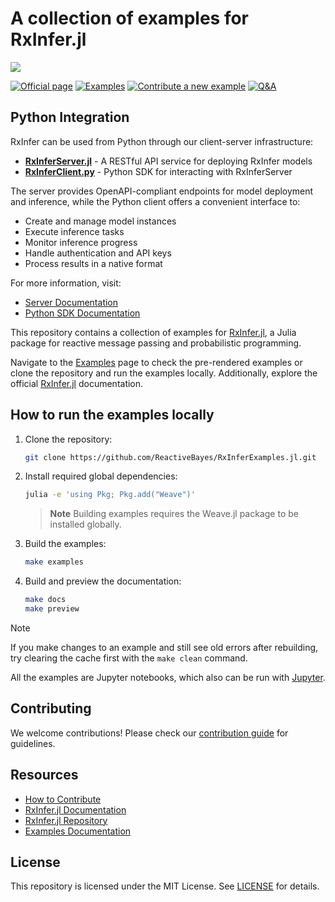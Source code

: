 # A collection of examples for RxInfer.jl

![](docs/src/assets/biglogo-blacktheme.svg?raw=true&sanitize=true)

[![Official page](https://img.shields.io/badge/official%20page%20-RxInfer-blue)](https://rxinfer.com)
[![Examples](https://img.shields.io/badge/examples-RxInfer-brightgreen)](https://examples.rxinfer.com)
[![Contribute a new example](https://img.shields.io/badge/Contribute-%20a%20new%20example-red)](https://examples.rxinfer.com/how_to_contribute/)
[![Q&A](https://img.shields.io/badge/Q&A-RxInfer-orange)](https://github.com/reactivebayes/RxInfer.jl/discussions)

## Python Integration

RxInfer can be used from Python through our client-server infrastructure:

- **[RxInferServer.jl](https://github.com/lazydynamics/RxInferServer)** - A RESTful API service for deploying RxInfer models
- **[RxInferClient.py](https://github.com/lazydynamics/RxInferClient.py)** - Python SDK for interacting with RxInferServer

The server provides OpenAPI-compliant endpoints for model deployment and inference, while the Python client offers a convenient interface to:
- Create and manage model instances
- Execute inference tasks
- Monitor inference progress
- Handle authentication and API keys
- Process results in a native format

For more information, visit:
- [Server Documentation](https://server.rxinfer.com)
- [Python SDK Documentation](https://lazydynamics.github.io/RxInferClient.py/)

This repository contains a collection of examples for [RxInfer.jl](https://github.com/ReactiveBayes/RxInfer.jl), a Julia package for reactive message passing and probabilistic programming.

Navigate to the [Examples](https://examples.rxinfer.com) page to check the pre-rendered examples or clone the repository and run the examples locally. Additionally, explore the official [RxInfer.jl](https://docs.rxinfer.com) documentation.

## How to run the examples locally

1. Clone the repository:
   ```bash
   git clone https://github.com/ReactiveBayes/RxInferExamples.jl.git
   ```

2. Install required global dependencies:
   ```bash
   julia -e 'using Pkg; Pkg.add("Weave")'
   ```
   
   > **Note**
   > Building examples requires the Weave.jl package to be installed globally.

3. Build the examples:
   ```bash
   make examples
   ```

4. Build and preview the documentation:
   ```bash
   make docs
   make preview
   ```

> [!NOTE]  
> If you make changes to an example and still see old errors after rebuilding, try clearing the cache first with the `make clean` command.

All the examples are Jupyter notebooks, which also can be run with [Jupyter](https://jupyter.org/).

## Contributing

We welcome contributions! Please check our [contribution guide](https://examples.rxinfer.com/how_to_contribute/) for guidelines.

## Resources

- [How to Contribute](https://examples.rxinfer.com/how_to_contribute/)
- [RxInfer.jl Documentation](https://docs.rxinfer.com)
- [RxInfer.jl Repository](https://github.com/ReactiveBayes/RxInfer.jl)
- [Examples Documentation](https://examples.rxinfer.com)

## License

This repository is licensed under the MIT License. See [LICENSE](LICENSE) for details.